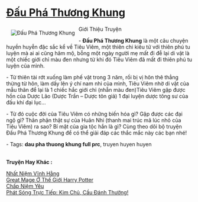 <a href="https://utruyen.com/dau-pha-thuong-khung/704/" title="Đấu Phá Thương Khung"><h1>Đấu Phá Thương Khung</h1></a><div style="display:table"><img align="right" style="float: left; padding: 10px;" src="https://utruyen.com/images/story/200x260/dau-pha-thuong-khung.jpg" alt="Đấu Phá Thương Khung">Giới Thiệu Truyện<p></p> - <strong>Đấu Phá Thương Khung</strong> là một câu chuyện huyền huyễn đặc sắc kể về Tiêu Viêm, một thiên chi kiêu tử với thiên phú tu luyện mà ai ai cũng hâm mộ, bỗng một ngày người mẹ mất đi đễ lại di vật là một chiếc giới chỉ màu đen nhưng từ khi đó Tiêu Viêm đã mất đi thiên phú tu luyện của mình.<p></p> - Từ thiên tài rớt xuống làm phế vật trong 3 năm, rồi bị vị hôn thê thẳng thừng từ hôn, làm dấy lên ý chí nam nhi của mình, Tiêu Viêm nhờ di vật của mẫu thân để lại là 1 chiếc hắc giới chỉ (nhẫn màu đen)Tiêu Viêm gặp được hồn của Dược Lão (Dược Trần – Dược tôn giả) 1 đại luyện dược tông sư của đấu khí đại lục…<p></p> - Từ đó cuộc đời của Tiêu Viêm có những biến hóa gì? Gặp được các đại ngộ gì? Thân phận thật sự của Huân Nhi (thanh mai trúc mã lúc nhỏ của Tiêu Viêm) ra sao? Bí mật của gia tộc hắn là gì? Cùng theo dõi bộ truyện Đấu Phá Thương Khung để có thể giải đáp các thắc mắc này các bạn nhé!<p></p> - Tags: <strong>dau pha thuong khung full prc</strong>, truyen huyen huyen</div><p><br><b>Truyện Hay Khác :</b></p><a href="https://utruyen.com/nhat-niem-vinh-hang/13428/" alt="Nhất Niệm Vĩnh Hằng">Nhất Niệm Vĩnh Hằng</a><br/><a href="https://github.com/quanluxury/ngontinhhot/tree/master/truyenhay/19133/" alt="Great Mage Ở Thế Giới Harry Potter">Great Mage Ở Thế Giới Harry Potter</a><br/><a href="https://github.com/quanluxury/ngontinhhot/tree/master/truyenhay/16905/" alt="Chấp Niệm Yêu">Chấp Niệm Yêu</a><br/><a href="https://github.com/quanluxury/ngontinhhot/tree/master/truyenhay/19270/" alt="Phát Sóng Trực Tiếp: Kim Chủ, Cầu Đánh Thưởng!">Phát Sóng Trực Tiếp: Kim Chủ, Cầu Đánh Thưởng!</a><br/>